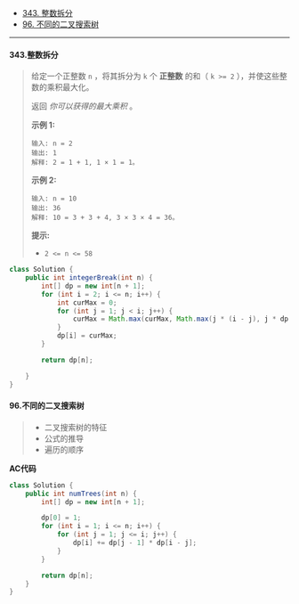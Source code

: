 -  [343. 整数拆分](https://leetcode.cn/problems/integer-break/)
-  [96. 不同的二叉搜索树](https://leetcode.cn/problems/unique-binary-search-trees/)

----

#### 343.整数拆分

>给定一个正整数 `n` ，将其拆分为 `k` 个 **正整数** 的和（ `k >= 2` ），并使这些整数的乘积最大化。
>
>返回 *你可以获得的最大乘积* 。
>
> 
>
>**示例 1:**
>
>```
>输入: n = 2
>输出: 1
>解释: 2 = 1 + 1, 1 × 1 = 1。
>```
>
>**示例 2:**
>
>```
>输入: n = 10
>输出: 36
>解释: 10 = 3 + 3 + 4, 3 × 3 × 4 = 36。
>```
>
> 
>
>**提示:**
>
>- `2 <= n <= 58`

```java
class Solution {
    public int integerBreak(int n) {
        int[] dp = new int[n + 1];
        for (int i = 2; i <= n; i++) {
            int curMax = 0;
            for (int j = 1; j < i; j++) {
                curMax = Math.max(curMax, Math.max(j * (i - j), j * dp[i - j]));
            }
            dp[i] = curMax;
        }

        return dp[n];

    }
}
```



#### 96.不同的二叉搜索树

>* 二叉搜索树的特征
>* 公式的推导
>* 遍历的顺序

**AC代码**

```java
class Solution {
    public int numTrees(int n) {
        int[] dp = new int[n + 1];

        dp[0] = 1;
        for (int i = 1; i <= n; i++) {
            for (int j = 1; j <= i; j++) {
                dp[i] += dp[j - 1] * dp[i - j];
            }
        }

        return dp[n];
    }
}
```

